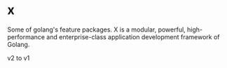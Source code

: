 # x
Some of golang's feature packages.
X is a modular, powerful, high-performance and enterprise-class application development framework of Golang.

v2 to v1